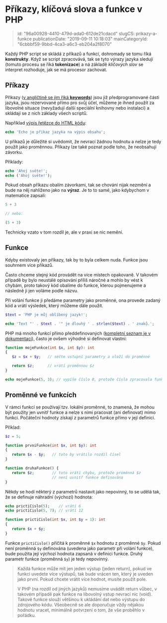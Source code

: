 Příkazy, klíčová slova a funkce v PHP
=====================================

> id: "96a00928-4410-479d-ada0-612de21cdacd"
> slugCS: prikazy-a-funkce
> publicationDate: "2019-09-11 10:18:03"
> mainCategoryId: "6cbbbf59-9bbd-4ca3-a6c3-eb204a2f8070"

Každý PHP script se skládá z příkazů a funkcí, dohromady se tomu říká **konstrukty**. Když se script zpracovává, tak se tyto výrazy jazyka sledují (tomuto procesu se říká **tokenizace**) a ná základě *klíčových slov* se interpret rozhoduje, jak se má procesor zachovat.

Příkazy
--------------------------

Příkazy (<a href="https://php.net/manual/en/reserved.keywords.php">v angličtině se jim říká **keywords**</a>) jsou již předprogramované části jazyka, jsou rezervované přímo pro svůj účel, můžeme je ihned použít za libovolné situace (nevyžadují další speciální knihovny nebo instalaci) a skládají se z nich základy všech scriptů.

Například <a href="/echo">výpis řetězce do HTML kódu</a>:

```php
echo 'Echo je příkaz jazyka na výpis obsahu';
```

U příkazů je důležité si uvědomit, že nevrací žádnou hodnotu a nelze je tedy použít jako proměnnou. Příkazy lze také poznat podle toho, že neobsahují závorku.

Příklady:

```php
echo 'Ahoj světe!';
echo ('Ahoj světe!');
```

Pokud obsah příkazu obalím závorkami, tak se chování nijak nezmění a bude na něj nahlíženo jako na **výraz**. Je to to samé, jako kdybychom v matematice zapsali:

```php
5 + 3

// nebo:

(5 + 3)
```

Technicky vzato v tom rozdíl je, ale v praxi se nic nemění.

Funkce
--------------------------

Kdyby existovaly jen příkazy, tak by to byla celkem nuda. Funkce jsou souhrnem více příkazů.

Často chceme stejný kód provádět na více místech opakovaně. V takovém případě by bylo neustálé opisování příliš náročné a mohlo by vést k chybám, proto takový kód obalíme do funkce, kterou pojmenujeme a následně ji jen voláme podle názvu.

Při volání funkce ji předáme parametry jako proměnné, ona provede zadaný kód a vrátí výsledek, který můžeme dále použít.

```php
$text = 'PHP je můj oblíbený jazyk!';

echo 'Text "' . $text . '" je dlouhý ' . strlen($text) . ' znaků.';
```

PHP má mnoho funkcí přímo předdefinovaných (<a href="/dokumentace">kompletní seznam je v dokumentaci</a>), často je ovšem výhodné si definovat vlastní:

```php
function mojeFunkce(int $x, int $y): int
{
   $z = $x + $y;   // sečte vstupní parametry a uloží do proměnné

   return $z;      // vrátí proměnnou $z
}

echo mojeFunkce(5, 3); // vypíše číslo 8, protože čísla zpracovala funkce
```

Proměnné ve funkcích
--------------------------

V rámci funkcí se používají tzv. lokální proměnné, to znamená, že mohou být použity jen uvnitř funkce a nelze s nimi pracovat (ani definovat) mimo funkci. Počáteční hodnoty získají z parametrů funkce přímo v její definici.

Příklad:

```php
$z = 5;

function prvniFunkce(int $x, int $y): int
{
   return $x - $y;   // toto by vrátilo rozdíl čísel
}

function druhaFunkce() {
   return $z;        // toto vrátí chybu, protože proměnná $z
                     // není uvnitř funkce definována
}
```

Někdy se hodí některý z parametrů nastavit jako nepovinný, to se udělá tak, že se definuje náhradní (výchozí) hodnota:

```php
echo prictiCislo(5);    // vrátí 6
echo prictiCislo(5, 7); // vrátí 12

function prictiCislo(int $x, int $y = 1): int
{
   return $x + $y;
}
```

Funkce `prictiCislo()` přičítá k proměnné `$x` hodnotu z proměnné `$y`. Pokud není proměnná `$y` definována (uvedena jako parametr při volání funkce), bude použita její výchozí hodnota zapsaná v definici funkce. Druhý parametr funkce (proměnná `$y`) je tedy nepovinný.

> Každá funkce může mít jen jeden výstup (jeden return), pokud ve funkci uvedete více výstupů, tak bude vrácen ten, který je uveden jako první. Pokud chcete vrátit více hodnot, musíte použít pole.
>
> V PHP (na rozdíl od jiných jazyků) nemusíme uvádět return vůbec, v takovém případě pak funkce na libovolný vstup nevrací nic (void). Takové funkce slouží většinou k ukládání dat nebo výstupu do zdrojového kódu. Všeobecně se ale doporučuje vždy nějakou hodnotu vracet, minimálně potvrzení o tom, že vše proběhlo v pořádku.
